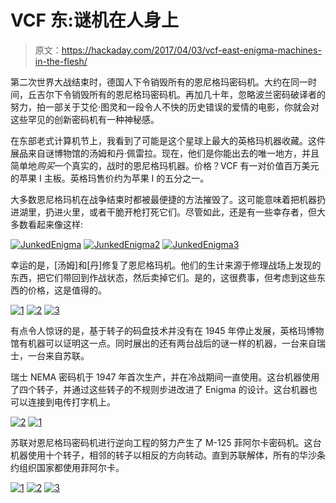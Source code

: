 # VCF 东:谜机在人身上

> 原文：<https://hackaday.com/2017/04/03/vcf-east-enigma-machines-in-the-flesh/>

第二次世界大战结束时，德国人下令销毁所有的恩尼格玛密码机。大约在同一时间，丘吉尔下令销毁所有的恩尼格玛密码机。再加几十年，忽略波兰密码破译者的努力，拍一部关于艾伦·图灵和一段令人不快的历史错误的爱情的电影，你就会对这些罕见的创新密码机有一种神秘感。

在东部老式计算机节上，我看到了可能是这个星球上最大的英格玛机器收藏。这件展品来自谜博物馆的汤姆和丹·佩雷拉。现在，他们是你能出去的唯一地方，并且简单地*购买*一个真实的，战时的恩尼格玛机器。价格？VCF 有一对价值百万美元的苹果 I 主板。英格玛售价约为苹果 I 的五分之一。

大多数恩尼格玛机在战争结束时都被最便捷的方法摧毁了。这可能意味着把机器扔进湖里，扔进火里，或者干脆开枪打死它们。尽管如此，还是有一些幸存者，但大多数看起来像这样:

 [![JunkedEnigma](img/940e06dba1142150cb3328bfabdeded7.png "JunkedEnigma")](https://i0.wp.com/hackaday.com/wp-content/uploads/2017/04/junkedenigma.jpg?ssl=1)  [![JunkedEnigma2](img/27c29a037ed811fc5aed2f420ac21621.png "JunkedEnigma2")](https://i0.wp.com/hackaday.com/wp-content/uploads/2017/04/junkedenigma2.jpg?ssl=1)  [![JunkedEnigma3](img/6d5649b86659c10db17ba6c08e8fe8b0.png "JunkedEnigma3")](https://i0.wp.com/hackaday.com/wp-content/uploads/2017/04/junkedenigma3.jpg?ssl=1) 

幸运的是，[汤姆]和[丹]修复了恩尼格玛机。他们的生计来源于修理战场上发现的东西，把它们带回到作战状态，然后卖掉它们。是的，这很费事，但考虑到这些东西的价格，这是值得的。

 [![1](img/518d69de60cc7b65b48298a4e27ac833.png "1")](https://i0.wp.com/hackaday.com/wp-content/uploads/2017/04/1.jpg?ssl=1)  [![2](img/30ceab9018bc7917afae0e9c809bee0d.png "2")](https://i0.wp.com/hackaday.com/wp-content/uploads/2017/04/2.jpg?ssl=1)  [![3](img/29931591e91579af0b747212e1f8f749.png "3")](https://i0.wp.com/hackaday.com/wp-content/uploads/2017/04/3.jpg?ssl=1) 

有点令人惊讶的是，基于转子的码盘技术并没有在 1945 年停止发展，英格玛博物馆有机器可以证明这一点。同时展出的还有两台战后的谜一样的机器，一台来自瑞士，一台来自苏联。

瑞士 NEMA 密码机于 1947 年首次生产，并在冷战期间一直使用。这台机器使用了四个转子，并通过这些转子的不规则步进改进了 Enigma 的设计。这台机器也可以连接到电传打字机上。

 [![2](img/f19bf05b5c2ccbcd30e7f60cb0d78fb3.png "2")](https://i0.wp.com/hackaday.com/wp-content/uploads/2017/04/22.jpg?ssl=1)  [![1](img/85d5e0145352cc4a1ed11ada3ac75650.png "1")](https://i0.wp.com/hackaday.com/wp-content/uploads/2017/04/12.jpg?ssl=1) 

苏联对恩尼格玛密码机进行逆向工程的努力产生了 M-125 菲阿尔卡密码机。这台机器使用十个转子，相邻的转子以相反的方向转动。直到苏联解体，所有的华沙条约组织国家都使用菲阿尔卡。

 [![1](img/2a7a74739178cf377edb04474286319e.png "1")](https://i0.wp.com/hackaday.com/wp-content/uploads/2017/04/11.jpg?ssl=1)  [![2](img/ab069fec50cc74dcfeac97aa57d6f99b.png "2")](https://i0.wp.com/hackaday.com/wp-content/uploads/2017/04/21.jpg?ssl=1)  [![3](img/dcd89e4412d624439ece4e0c32eb7ea2.png "3")](https://i0.wp.com/hackaday.com/wp-content/uploads/2017/04/31.jpg?ssl=1)